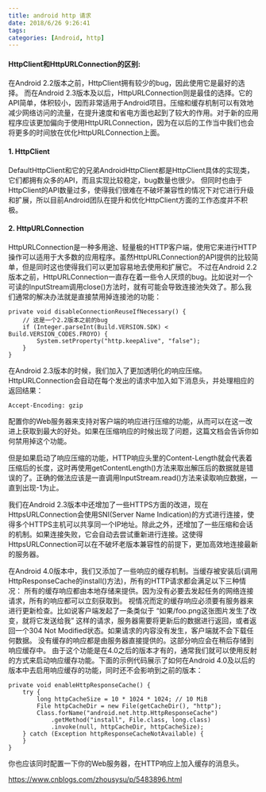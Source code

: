 ```yaml
---
title: android http 请求
date: 2018/6/26 9:26:41
tags:
categories: [Android, http]
---
```


#### HttpClient和HttpURLConnection的区别:
在Android 2.2版本之前，HttpClient拥有较少的bug，因此使用它是最好的选择。
而在Android 2.3版本及以后，HttpURLConnection则是最佳的选择。它的API简单，体积较小，因而非常适用于Android项目。压缩和缓存机制可以有效地减少网络访问的流量，在提升速度和省电方面也起到了较大的作用。对于新的应用程序应该更加偏向于使用HttpURLConnection，因为在以后的工作当中我们也会将更多的时间放在优化HttpURLConnection上面。
#### 1. HttpClient
DefaultHttpClient和它的兄弟AndroidHttpClient都是HttpClient具体的实现类，它们都拥有众多的API，而且实现比较稳定，bug数量也很少。
但同时也由于HttpClient的API数量过多，使得我们很难在不破坏兼容性的情况下对它进行升级和扩展，所以目前Android团队在提升和优化HttpClient方面的工作态度并不积极。
#### 2. HttpURLConnection
HttpURLConnection是一种多用途、轻量极的HTTP客户端，使用它来进行HTTP操作可以适用于大多数的应用程序。虽然HttpURLConnection的API提供的比较简单，但是同时这也使得我们可以更加容易地去使用和扩展它。
不过在Android 2.2版本之前，HttpURLConnection一直存在着一些令人厌烦的bug。比如说对一个可读的InputStream调用close()方法时，就有可能会导致连接池失效了。那么我们通常的解决办法就是直接禁用掉连接池的功能：

```
private void disableConnectionReuseIfNecessary() {  
    // 这是一个2.2版本之前的bug  
    if (Integer.parseInt(Build.VERSION.SDK) < Build.VERSION_CODES.FROYO) {  
        System.setProperty("http.keepAlive", "false");  
    }  
}
```
在Android 2.3版本的时候，我们加入了更加透明化的响应压缩。HttpURLConnection会自动在每个发出的请求中加入如下消息头，并处理相应的返回结果：
```
Accept-Encoding: gzip
```

配置你的Web服务器来支持对客户端的响应进行压缩的功能，从而可以在这一改进上获取到最大的好处。如果在压缩响应的时候出现了问题，这篇文档会告诉你如何禁用掉这个功能。

但是如果启动了响应压缩的功能，HTTP响应头里的Content-Length就会代表着压缩后的长度，这时再使用getContentLength()方法来取出解压后的数据就是错误的了。正确的做法应该是一直调用InputStream.read()方法来读取响应数据，一直到出现-1为止。

我们在Android 2.3版本中还增加了一些HTTPS方面的改进，现在HttpsURLConnection会使用SNI(Server Name Indication)的方式进行连接，使得多个HTTPS主机可以共享同一个IP地址。除此之外，还增加了一些压缩和会话的机制。如果连接失败，它会自动去尝试重新进行连接。这使得HttpsURLConnection可以在不破坏老版本兼容性的前提下，更加高效地连接最新的服务器。

在Android 4.0版本中，我们又添加了一些响应的缓存机制。当缓存被安装后(调用HttpResponseCache的install()方法)，所有的HTTP请求都会满足以下三种情况：
所有的缓存响应都由本地存储来提供。因为没有必要去发起任务的网络连接请求，所有的响应都可以立刻获取到。
视情况而定的缓存响应必须要有服务器来进行更新检查。比如说客户端发起了一条类似于 “如果/foo.png这张图片发生了改变，就将它发送给我” 这样的请求，服务器需要将更新后的数据进行返回，或者返回一个304 Not Modified状态。如果请求的内容没有发生，客户端就不会下载任何数据。
没有缓存的响应都是由服务器直接提供的。这部分响应会在稍后存储到响应缓存中。
由于这个功能是在4.0之后的版本才有的，通常我们就可以使用反射的方式来启动响应缓存功能。下面的示例代码展示了如何在Android 4.0及以后的版本中去启用响应缓存的功能，同时还不会影响到之前的版本：

```
private void enableHttpResponseCache() {  
    try {  
        long httpCacheSize = 10 * 1024 * 1024; // 10 MiB  
        File httpCacheDir = new File(getCacheDir(), "http");  
        Class.forName("android.net.http.HttpResponseCache")  
            .getMethod("install", File.class, long.class)  
            .invoke(null, httpCacheDir, httpCacheSize);  
    } catch (Exception httpResponseCacheNotAvailable) {  
    }  
}  
```

你也应该同时配置一下你的Web服务器，在HTTP响应上加入缓存的消息头。

https://www.cnblogs.com/zhousysu/p/5483896.html
